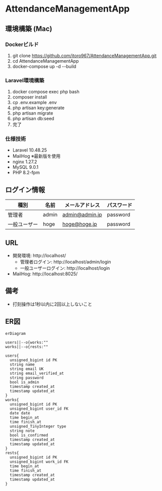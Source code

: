 # AttendanceManagementApp

## 環境構築 (Mac)

### Dockerビルド
1. git clone https://github.com/itoro967/AttendanceManagementApp.git
1. cd AttendanceManagementApp
1. docker-compose up -d --build

### Laravel環境構築
1. docker compose exec php bash
1. composer install
1. cp .env.example .env
1. php artisan key:generate
1. php artisan migrate
1. php artisan db:seed
1. 完了

### 仕様技術
- Laravel 10.48.25
- MailHog ※最新版を使用
- nginx 1.27.2
- MySQL 9.0.1
- PHP 8.2-fpm

## ログイン情報

|種別|名前|メールアドレス|パスワード|
|-|-|-|-|
管理者|admin|admin@admin.jp|password|
一般ユーザー|hoge|hoge@hoge.jp|password|

## URL
- 開発環境: http://localhost/
  - 管理者ログイン: http://localhost/admin/login
  - 一般ユーザーログイン: http://localhost/login
- MailHog: http://localhost:8025/

## 備考
- 打刻操作は1秒以内に2回以上しないこと

## ER図
```mermaid
erDiagram

users||--o{works:""
works||--o{rests:""

users{
  unsigned_bigint id PK
  string name
  string email UK
  string email_verified_at
  string password
  bool is_admin
  timestamp created_at
  timestamp updated_at
}
works{
  unsigned_bigint id PK
  unsigned_bigint user_id FK
  date date
  time begin_at
  time finish_at
  unsigned_TinyInteger type
  string note
  bool is_confirmed
  timestamp created_at
  timestamp updated_at
}
rests{
  unsigned_bigint id PK
  unsigned_bigint work_id FK
  time begin_at
  time finish_at
  timestamp created_at
  timestamp updated_at
}
```